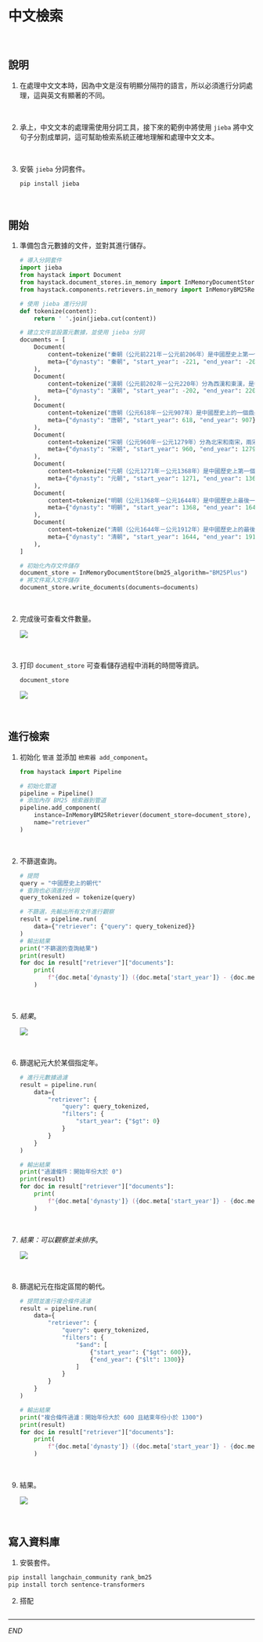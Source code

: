 # 中文檢索

<br>

## 說明

1. 在處理中文文本時，因為中文是沒有明顯分隔符的語言，所以必須進行分詞處理，這與英文有顯著的不同。

<br>

2. 承上，中文文本的處理需使用分詞工具，接下來的範例中將使用 `jieba` 將中文句子分割成單詞，這可幫助檢索系統正確地理解和處理中文文本。

<br>

3. 安裝 `jieba` 分詞套件。 

    ```bash
    pip install jieba
    ```

<br>

## 開始

1. 準備包含元數據的文件，並對其進行儲存。

    ```python
    # 導入分詞套件
    import jieba
    from haystack import Document
    from haystack.document_stores.in_memory import InMemoryDocumentStore
    from haystack.components.retrievers.in_memory import InMemoryBM25Retriever

    # 使用 jieba 進行分詞
    def tokenize(content):
        return ' '.join(jieba.cut(content))

    # 建立文件並設置元數據，並使用 jieba 分詞
    documents = [
        Document(
            content=tokenize("秦朝（公元前221年－公元前206年）是中國歷史上第一個統一的多民族中央集權制國家，開創了中國封建社會的先河。"),
            meta={"dynasty": "秦朝", "start_year": -221, "end_year": -206},
        ),
        Document(
            content=tokenize("漢朝（公元前202年－公元220年）分為西漢和東漢，是中國歷史上的一個重要朝代，開創了文景之治和漢武盛世。"),
            meta={"dynasty": "漢朝", "start_year": -202, "end_year": 220},
        ),
        Document(
            content=tokenize("唐朝（公元618年－公元907年）是中國歷史上的一個鼎盛時期，文化、經濟、軍事都達到了新的高峰。"),
            meta={"dynasty": "唐朝", "start_year": 618, "end_year": 907},
        ),
        Document(
            content=tokenize("宋朝（公元960年－公元1279年）分為北宋和南宋，兩宋時期的經濟和文化發展繁榮。"),
            meta={"dynasty": "宋朝", "start_year": 960, "end_year": 1279},
        ),
        Document(
            content=tokenize("元朝（公元1271年－公元1368年）是中國歷史上第一個由少數民族建立的全國統一王朝。"),
            meta={"dynasty": "元朝", "start_year": 1271, "end_year": 1368},
        ),
        Document(
            content=tokenize("明朝（公元1368年－公元1644年）是中國歷史上最後一個由漢族建立的大一統王朝。"),
            meta={"dynasty": "明朝", "start_year": 1368, "end_year": 1644},
        ),
        Document(
            content=tokenize("清朝（公元1644年－公元1912年）是中國歷史上的最後一個封建王朝，也是中國歷史上第二個由少數民族建立的統一王朝。"),
            meta={"dynasty": "清朝", "start_year": 1644, "end_year": 1912},
        ),
    ]

    # 初始化內存文件儲存
    document_store = InMemoryDocumentStore(bm25_algorithm="BM25Plus")
    # 將文件寫入文件儲存
    document_store.write_documents(documents=documents)
    ```

<br>

2. 完成後可查看文件數量。

    ![](images/img_15.png)

<br>

3. 打印 `document_store` 可查看儲存過程中消耗的時間等資訊。

    ```python
    document_store
    ```

    ![](images/img_04.png)

<br>

## 進行檢索

1. 初始化 `管道` 並添加 `檢索器 add_component`。

    ```python
    from haystack import Pipeline

    # 初始化管道
    pipeline = Pipeline()
    # 添加內存 BM25 檢索器到管道
    pipeline.add_component(
        instance=InMemoryBM25Retriever(document_store=document_store),
        name="retriever"
    )
    ```

<br>

2. 不篩選查詢。

    ```python
    # 提問
    query = "中國歷史上的朝代"
    # 查詢也必須進行分詞
    query_tokenized = tokenize(query)

    # 不篩選，先輸出所有文件進行觀察
    result = pipeline.run(
        data={"retriever": {"query": query_tokenized}}
    )
    # 輸出結果
    print("不篩選的查詢結果")
    print(result)
    for doc in result["retriever"]["documents"]:
        print(
            f"{doc.meta['dynasty']} ({doc.meta['start_year']} - {doc.meta['end_year']}): {doc.content}"
        )
    ```

<br>

5. _結果_。

    ![](images/img_01.png)

<br>

6. 篩選紀元大於某個指定年。

    ```python
    # 進行元數據過濾
    result = pipeline.run(
        data={
            "retriever": {
                "query": query_tokenized,
                "filters": {
                    "start_year": {"$gt": 0}
                }
            }
        }
    )

    # 輸出結果
    print("過濾條件：開始年份大於 0")
    print(result)
    for doc in result["retriever"]["documents"]:
        print(
            f"{doc.meta['dynasty']} ({doc.meta['start_year']} - {doc.meta['end_year']}): {doc.content}"
        )
    ```

<br>

7. _結果：可以觀察並未排序_。

    ![](images/img_02.png)

<br>

8. 篩選紀元在指定區間的朝代。

    ```python
    # 提問並進行複合條件過濾
    result = pipeline.run(
        data={
            "retriever": {
                "query": query_tokenized,
                "filters": {
                    "$and": [
                        {"start_year": {"$gt": 600}},
                        {"end_year": {"$lt": 1300}}
                    ]
                }
            }
        }
    )

    # 輸出結果
    print("複合條件過濾：開始年份大於 600 且結束年份小於 1300")
    print(result)
    for doc in result["retriever"]["documents"]:
        print(
            f"{doc.meta['dynasty']} ({doc.meta['start_year']} - {doc.meta['end_year']}): {doc.content}"
        )
    ```

<br>

9. 結果。

    ![](images/img_03.png)

<br>


## 寫入資料庫

1. 安裝套件。

```bash
pip install langchain_community rank_bm25
pip install torch sentence-transformers
```

2. 搭配
```python

```
___

_END_